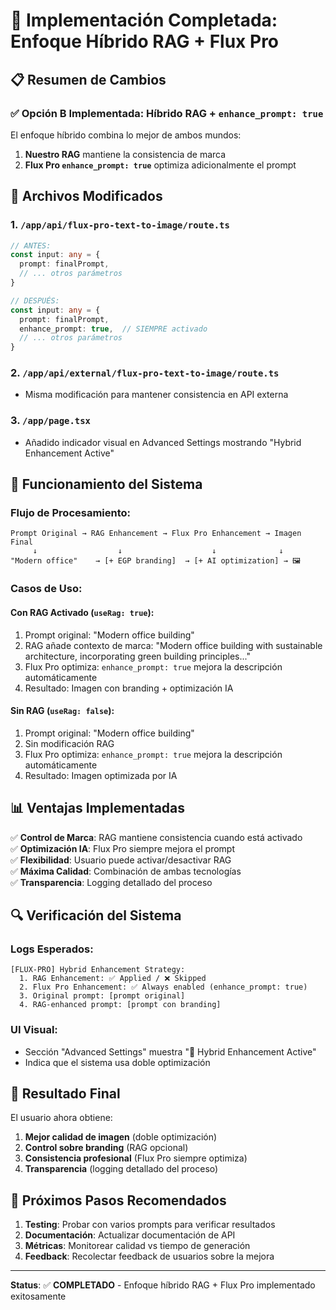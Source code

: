 # 🎯 Implementación Completada: Enfoque Híbrido RAG + Flux Pro

## 📋 Resumen de Cambios

### ✅ **Opción B Implementada**: Híbrido RAG + `enhance_prompt: true`

El enfoque híbrido combina lo mejor de ambos mundos:
1. **Nuestro RAG** mantiene la consistencia de marca
2. **Flux Pro `enhance_prompt: true`** optimiza adicionalmente el prompt

## 🔧 Archivos Modificados

### 1. `/app/api/flux-pro-text-to-image/route.ts`
```typescript
// ANTES:
const input: any = {
  prompt: finalPrompt,
  // ... otros parámetros
}

// DESPUÉS:
const input: any = {
  prompt: finalPrompt,
  enhance_prompt: true,  // SIEMPRE activado
  // ... otros parámetros
}
```

### 2. `/app/api/external/flux-pro-text-to-image/route.ts`
- Misma modificación para mantener consistencia en API externa

### 3. `/app/page.tsx`
- Añadido indicador visual en Advanced Settings mostrando "Hybrid Enhancement Active"

## 🚀 Funcionamiento del Sistema

### Flujo de Procesamiento:
```
Prompt Original → RAG Enhancement → Flux Pro Enhancement → Imagen Final
     ↓                  ↓                    ↓              ↓
"Modern office"    → [+ EGP branding]  → [+ AI optimization] → 🖼️
```

### Casos de Uso:

#### **Con RAG Activado** (`useRag: true`):
1. Prompt original: "Modern office building"
2. RAG añade contexto de marca: "Modern office building with sustainable architecture, incorporating green building principles..."
3. Flux Pro optimiza: `enhance_prompt: true` mejora la descripción automáticamente
4. Resultado: Imagen con branding + optimización IA

#### **Sin RAG** (`useRag: false`):
1. Prompt original: "Modern office building"
2. Sin modificación RAG
3. Flux Pro optimiza: `enhance_prompt: true` mejora la descripción automáticamente
4. Resultado: Imagen optimizada por IA

## 📊 Ventajas Implementadas

✅ **Control de Marca**: RAG mantiene consistencia cuando está activado  
✅ **Optimización IA**: Flux Pro siempre mejora el prompt  
✅ **Flexibilidad**: Usuario puede activar/desactivar RAG  
✅ **Máxima Calidad**: Combinación de ambas tecnologías  
✅ **Transparencia**: Logging detallado del proceso  

## 🔍 Verificación del Sistema

### Logs Esperados:
```
[FLUX-PRO] Hybrid Enhancement Strategy:
  1. RAG Enhancement: ✅ Applied / ❌ Skipped
  2. Flux Pro Enhancement: ✅ Always enabled (enhance_prompt: true)
  3. Original prompt: [prompt original]
  4. RAG-enhanced prompt: [prompt con branding]
```

### UI Visual:
- Sección "Advanced Settings" muestra "🚀 Hybrid Enhancement Active"
- Indica que el sistema usa doble optimización

## 🎯 Resultado Final

El usuario ahora obtiene:
1. **Mejor calidad de imagen** (doble optimización)
2. **Control sobre branding** (RAG opcional)
3. **Consistencia profesional** (Flux Pro siempre optimiza)
4. **Transparencia** (logging detallado del proceso)

## 📝 Próximos Pasos Recomendados

1. **Testing**: Probar con varios prompts para verificar resultados
2. **Documentación**: Actualizar documentación de API
3. **Métricas**: Monitorear calidad vs tiempo de generación
4. **Feedback**: Recolectar feedback de usuarios sobre la mejora

---

**Status**: ✅ **COMPLETADO** - Enfoque híbrido RAG + Flux Pro implementado exitosamente
